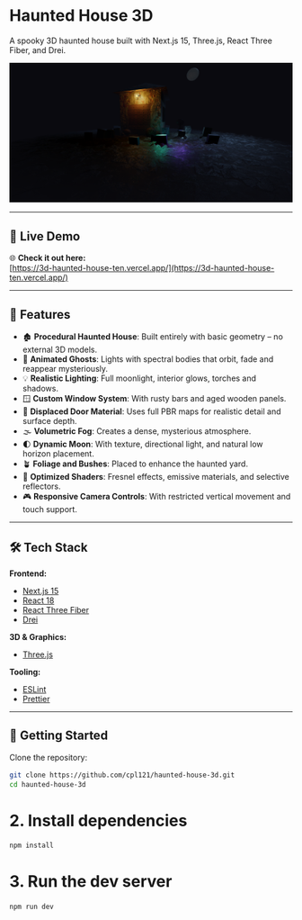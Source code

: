 # Haunted House 3D

A spooky 3D haunted house built with Next.js 15, Three.js, React Three Fiber, and Drei.

![Screenshot](./public/assets/screenshot.png)

---

## 🔗 Live Demo

🌐 **Check it out here:**  
[https://3d-haunted-house-ten.vercel.app/](https://3d-haunted-house-ten.vercel.app/)

---

## 🧩 Features

- 🏚️ **Procedural Haunted House**: Built entirely with basic geometry – no external 3D models.
- 👻 **Animated Ghosts**: Lights with spectral bodies that orbit, fade and reappear mysteriously.
- 💡 **Realistic Lighting**: Full moonlight, interior glows, torches and shadows.
- 🪟 **Custom Window System**: With rusty bars and aged wooden panels.
- 🚪 **Displaced Door Material**: Uses full PBR maps for realistic detail and surface depth.
- 🌫️ **Volumetric Fog**: Creates a dense, mysterious atmosphere.
- 🌓 **Dynamic Moon**: With texture, directional light, and natural low horizon placement.
- 🪴 **Foliage and Bushes**: Placed to enhance the haunted yard.
- 🔮 **Optimized Shaders**: Fresnel effects, emissive materials, and selective reflectors.
- 🎮 **Responsive Camera Controls**: With restricted vertical movement and touch support.

---

## 🛠️ Tech Stack

**Frontend:**
- [Next.js 15](https://nextjs.org/)
- [React 18](https://react.dev/)
- [React Three Fiber](https://docs.pmnd.rs/react-three-fiber/getting-started/introduction)
- [Drei](https://github.com/pmndrs/drei)

**3D & Graphics:**
- [Three.js](https://threejs.org/)

**Tooling:**
- [ESLint](https://eslint.org/)
- [Prettier](https://prettier.io/)

---

## 🚀 Getting Started

Clone the repository:

```bash
git clone https://github.com/cpl121/haunted-house-3d.git
cd haunted-house-3d
```
# 2. Install dependencies
```bash
npm install
```
# 3. Run the dev server
```bash
npm run dev
```
